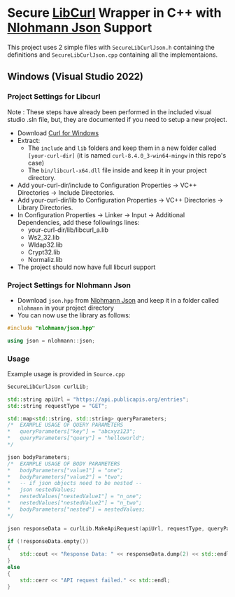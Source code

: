 # Secure [LibCurl](https://curl.se) Wrapper in C++ with [Nlohmann Json](https://github.com/nlohmann/json) Support

This project uses 2 simple files with `SecureLibCurlJson.h` containing the definitions and `SecureLibCurlJson.cpp` containing all the implementaions.

## Windows (Visual Studio 2022)

### Project Settings for Libcurl

Note : These steps have already been performed in the included visual studio .sln file, but, they are documented if you need to setup a new project.

- Download [Curl for Windows](https://curl.se/windows/)
- Extract:
  - The `include` and `lib` folders and keep them in a new folder called `[your-curl-dir]` (it is named `curl-8.4.0_3-win64-mingw` in this repo's case)
  - The `bin/libcurl-x64.dll` file inside and keep it in your project directory.
- Add your-curl-dir/include to Configuration Properties -> VC++ Directories -> Include Directories.
- Add your-curl-dir/lib to Configuration Properties -> VC++ Directories -> Library Directories.
- In Configuration Properties -> Linker -> Input -> Additional Dependencies, add these followings lines:
  - your-curl-dir/lib/libcurl_a.lib
  - Ws2_32.lib
  - Wldap32.lib
  - Crypt32.lib
  - Normaliz.lib
- The project should now have full libcurl support

### Project Settings for Nlohmann Json

- Download `json.hpp` from [Nlohmann Json](https://github.com/nlohmann/json/releases) and keep it in a folder called `nlohmann` in your project directory
- You can now use the library as follows:

```cpp
#include "nlohmann/json.hpp"

using json = nlohmann::json;
```

### Usage

Example usage is provided in `Source.cpp`

```cpp
SecureLibCurlJson curlLib;

std::string apiUrl = "https://api.publicapis.org/entries";
std::string requestType = "GET";

std::map<std::string, std::string> queryParameters;
/*  EXAMPLE USAGE OF QUERY PARAMETERS
*   queryParameters["key"] = "abcxyz123";
*   queryParameters["query"] = "helloworld";
*/

json bodyParameters;
/*  EXAMPLE USAGE OF BODY PARAMETERS
*   bodyParameters["value1"] = "one";
*   bodyParameters["value2"] = "two";
*   -- if json objects need to be nested --
*   json nestedValues;
*   nestedValues["nestedValue1"] = "n_one";
*   nestedValues["nestedValue2"] = "n_two";
*   bodyParameters["nested"] = nestedValues;
*/

json responseData = curlLib.MakeApiRequest(apiUrl, requestType, queryParameters, bodyParameters);

if (!responseData.empty())
{
	std::cout << "Response Data: " << responseData.dump(2) << std::endl;
}
else
{
	std::cerr << "API request failed." << std::endl;
}
```
